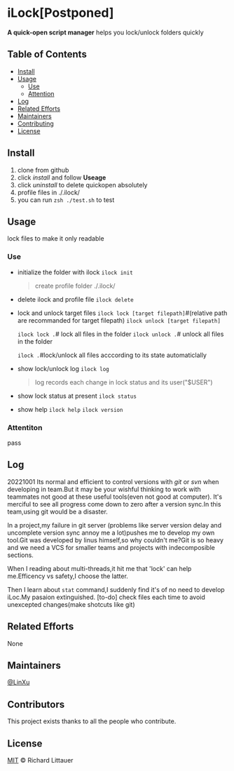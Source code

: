 # iLock[Postponed]

**A quick-open script manager**
helps you lock/unlock folders quickly 

## Table of Contents
- [Install](#install)
- [Usage](#usage)
	- [Use](#Use)
  - [Attention](#Attention)
- [Log](#Log)
- [Related Efforts](#related-efforts)
- [Maintainers](#maintainers)
- [Contributing](#contributing)
- [License](#license)


## Install
1. clone from github
2. click *install* and follow **Useage**
3. click *uninstall* to delete quickopen absolutely
4. profile files in ./.ilock/
5. you can run `zsh ./test.sh` to test

## Usage
lock files to make it only readable
### Use
- initialize the folder with ilock
  `ilock init`
  
  > create profile folder ./.ilock/
  
- delete ilock and profile file
  `ilock delete`

- lock and unlock target files
  `ilock lock [target filepath]`#(relative path are recommanded for target filepath)
  `ilock unlock [target filepath]`

  `ilock lock .`# lock all files in the folder
  `ilock unlock .`# unlock all files in the folder

  `ilock .`#lock/unlock all files acccording to its state automaticlally

- show lock/unlock log
  `ilock log`
  
  >log records each change in lock status and its user("$USER")
  
- show lock status at present
  `ilock status`

- show help
  `ilock help`
  `ilock version`


### Attentiton
pass

## Log
20221001
Its normal and efficient to control versions with *git* or *svn* when developing in team.But it may be your wishful thinking to work with teammates not good at these useful tools(even not good at computer).
It's merciful to see all progress come down to zero after a version sync.In this team,using git would be a disaster.

In a project,my failure in git server (problems like server version delay and uncomplete version sync annoy me a lot)pushes me to develop my own tool.Git was developed by linus himself,so why couldn't me?Git is so heavy and we need a VCS for smaller teams and projects with indecomposible sections.

When I reading about multi-threads,it hit me that 'lock' can help me.Efficency vs safety,I choose the latter.

Then I learn about `stat` command,I suddenly find it's of no need to develop iLoc.My pasaion extinguished.
[to-do] check files each time to avoid unexcepted changes(make shotcuts like git)

## Related Efforts
None

## Maintainers
[@LinXu](https://github.com/DawnEver)

## Contributors
This project exists thanks to all the people who contribute.

## License

[MIT](LICENSE) © Richard Littauer
